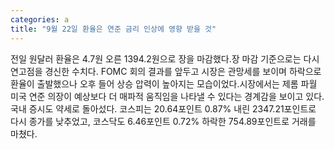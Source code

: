 ```yaml
---
categories: a
title: "9월 22일 환율은 연준 금리 인상에 영향 받을 것"
---
```

전일 원달러 환율은 4.7원 오른 1394.2원으로 장을 마감했다.장 마감 기준으로는 다시 연고점을 경신한 수치다. FOMC 회의 결과를 앞두고 시장은 관망세를 보이며 하락으로 환율이 출발했으나 오후 들어 상승 압력이 높아지는 모습이었다.시장에서는 제롬 파월 미국 연준 의장이 예상보다 더 매파적 움직임을 나타낼 수 있다는 경계감을 보이고 있다.국내 증시도 약세로 돌아섰다. 코스피는 20.64포인트 0.87% 내린 2347.21포인트로 다시 종가를 낮추었고, 코스닥도 6.46포인트 0.72% 하락한 754.89포인트로 거래를 마쳤다.
